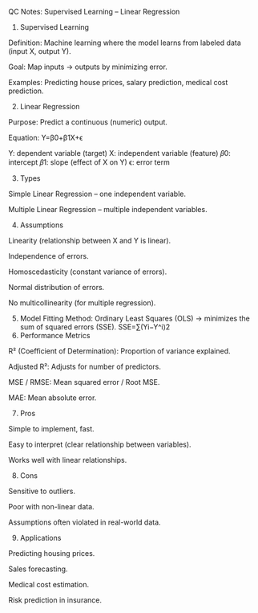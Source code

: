 QC Notes: Supervised Learning – Linear Regression

1. Supervised Learning

Definition: Machine learning where the model learns from labeled data (input X, output Y).

Goal: Map inputs → outputs by minimizing error.

Examples: Predicting house prices, salary prediction, medical cost prediction.

2. Linear Regression

Purpose: Predict a continuous (numeric) output.

Equation:   Y=β0​+β1​X+ϵ

Y: dependent variable (target)
X: independent variable (feature)
𝛽0: intercept
𝛽1: slope (effect of X on Y)
ϵ: error term

3. Types

Simple Linear Regression – one independent variable.

Multiple Linear Regression – multiple independent variables.

4. Assumptions

Linearity (relationship between X and Y is linear).

Independence of errors.

Homoscedasticity (constant variance of errors).

Normal distribution of errors.

No multicollinearity (for multiple regression).

5. Model Fitting
Method: Ordinary Least Squares (OLS) → minimizes the sum of squared errors (SSE).
SSE=∑(Yi​−Y^i​)2
6. Performance Metrics

R² (Coefficient of Determination): Proportion of variance explained.

Adjusted R²: Adjusts for number of predictors.

MSE / RMSE: Mean squared error / Root MSE.

MAE: Mean absolute error.

7. Pros

Simple to implement, fast.

Easy to interpret (clear relationship between variables).

Works well with linear relationships.

8. Cons

Sensitive to outliers.

Poor with non-linear data.

Assumptions often violated in real-world data.

9. Applications

Predicting housing prices.

Sales forecasting.

Medical cost estimation.

Risk prediction in insurance.
